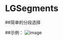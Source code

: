 # LGSegments

##简单的分段选择

##示例：
![image](https://github.com/YourAcountName/ProjectName/blob/master/GIFName.gif )  

